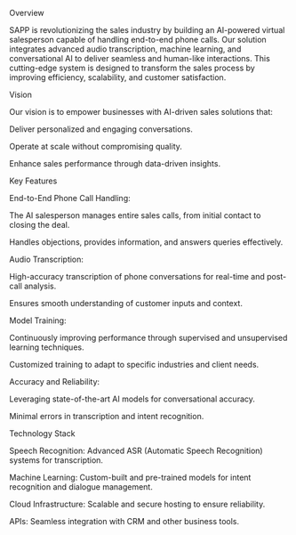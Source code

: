 Overview

SAPP is revolutionizing the sales industry by building an AI-powered virtual salesperson capable of handling end-to-end phone calls. Our solution integrates advanced audio transcription, machine learning, and conversational AI to deliver seamless and human-like interactions. This cutting-edge system is designed to transform the sales process by improving efficiency, scalability, and customer satisfaction.

Vision

Our vision is to empower businesses with AI-driven sales solutions that:

Deliver personalized and engaging conversations.

Operate at scale without compromising quality.

Enhance sales performance through data-driven insights.

Key Features

End-to-End Phone Call Handling:

The AI salesperson manages entire sales calls, from initial contact to closing the deal.

Handles objections, provides information, and answers queries effectively.

Audio Transcription:

High-accuracy transcription of phone conversations for real-time and post-call analysis.

Ensures smooth understanding of customer inputs and context.

Model Training:

Continuously improving performance through supervised and unsupervised learning techniques.

Customized training to adapt to specific industries and client needs.

Accuracy and Reliability:

Leveraging state-of-the-art AI models for conversational accuracy.

Minimal errors in transcription and intent recognition.

Technology Stack

Speech Recognition: Advanced ASR (Automatic Speech Recognition) systems for transcription.

Machine Learning: Custom-built and pre-trained models for intent recognition and dialogue management.

Cloud Infrastructure: Scalable and secure hosting to ensure reliability.

APIs: Seamless integration with CRM and other business tools.

